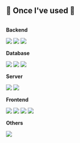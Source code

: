 ## 🔨 Once I've used 🔨
<div style="display:flex; flex-direction:column; align-items:flex-start;">
    <!-- Backend -->
    <p><strong>Backend</strong></p>
    <div>
        <img src="https://img.shields.io/badge/Java-007396?style=for-the-badge&logo=Java&logoColor=white"> 
        <img src="https://img.shields.io/badge/Spring Boot-6DB33F?style=for-the-badge&logo=spring boot&logoColor=white">
        <img src="https://img.shields.io/badge/python-3776AB?style=flat-square&logo=python&logoColor=white"> 
    </div>
    <!-- Database -->
    <p><strong>Database</strong></p>
    <div>
        <img src="https://img.shields.io/badge/oracle-F80000?style=for-the-badge&logo=oracle&logoColor=white"> 
        <img src="https://img.shields.io/badge/mysql-4479A1?style=for-the-badge&logo=mysql&logoColor=white"> 
        <img src="https://img.shields.io/badge/firebase-FFCA28?style=for-the-badge&logo=firebase&logoColor=white">
    </div>
    <!-- Server -->
    <p><strong>Server</strong></p>
    <div>
        <img src="https://img.shields.io/badge/apache tomcat-F8DC75?style=for-the-badge&logo=apachetomcat&logoColor=black">
        <img src="https://img.shields.io/badge/Amazon AWS-232F3E?style=for-the-badge&logo=amazon aws&logoColor=white"> 
    </div>
    <!-- Frontend -->
    <p><strong>Frontend</strong></p>
    <div>
        <img src="https://img.shields.io/badge/html5-E34F26?style=flat-square&logo=html5&logoColor=white"> 
        <img src="https://img.shields.io/badge/css-1572B6?style=flat-square&logo=css3&logoColor=white"> 
        <img src="https://img.shields.io/badge/javascript-F7DF1E?style=flat-square&logo=javascript&logoColor=black"> 
        <img src="https://img.shields.io/badge/bootstrap-7952B3?style=flat-square&logo=bootstrap&logoColor=white">
    </div>
    <!-- Others -->
    <p><strong>Others</strong></p>
    <div>
        <img src="https://img.shields.io/badge/Andoid Studio-3DDC84?style=flat-square&logo=android studio&logoColor=white">
</div><br>
</div>
